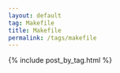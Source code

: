 ```yaml
---
layout: default
tag: Makefile
title: Makefile
permalink: /tags/makefile
---
```


{% include post_by_tag.html %}